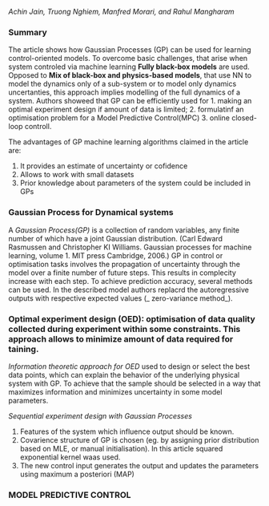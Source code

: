 _Achin Jain, Truong Nghiem, Manfred Morari, and Rahul Mangharam_


### Summary 
The article shows how Gaussian Processes (GP) can be used for learning control-oriented models. To overcome basic challenges, that arise when system controled via machine learning  __Fully black-box models__ are used. Opposed to  __Mix of black-box and physics-based models__, that use NN to model the dynamics only of a sub-system or to model only dynamics uncertanties, this approach implies modelling of the full dynamics of a system. Authors showeed that GP can be efficiently used for 1. making an optimal experiment design if amount of data is limited; 2. formulatinf an optimisation problem for a Model Predictive Control(MPC)  3. online closed-loop controll. 

The advantages of GP machine learning algorithms claimed in the article are:
1. It provides an estimate of uncertainty or cofidence
2. Allows to work with small datasets
3. Prior knowledge about parameters of the system could be included in GPs 
 
### Gaussian Process for Dynamical systems
A _Gaussian Process(GP)_ is a collection of random variables, any finite number of which have a joint Gaussian distribution. (Carl Edward Rasmussen and Christopher KI Williams. Gaussian processes for machine learning, volume 1. MIT press Cambridge, 2006.) GP in control or optimisation tasks involves the propagation of uncertainty through the model over a finite number of future steps. This results in complecity increase with each step. To achieve prediction accuracy, several methods can be used. In the described model authors replacrd the autoregressive outputs with respective expected values (_ zero-variance method_). 




### Optimal experiment design (OED): optimisation of data quality collected during experiment within some constraints. This approach allows to minimize amount of data required for taining. 

_Information theoretic approach for OED_ used to design or select the best data points, which can explain the behavior of the underlying physical system with GP. To achieve that the sample should be selected  in a way that maximizes information and minimizes uncertainty in some model parameters. 


_Sequential experiment design with Gaussian Processes_ 
1. Features of the system which influence output should be known.
2. Covarience structure of GP is chosen (eg. by assigning prior distribution based on MLE, or manual initialisation). In this article squared exponential kernel waas used.
3. The new control input generates the output and updates the parameters using maximum a posteriori (MAP)

### MODEL PREDICTIVE CONTROL







